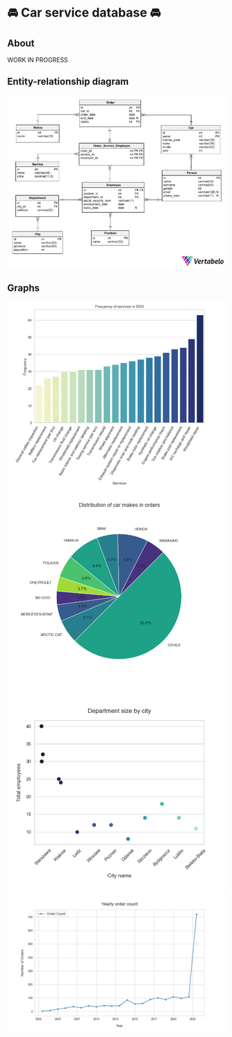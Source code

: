 # 🚘 Car service database 🚘

## About
WORK IN PROGRESS

## Entity-relationship diagram
![](res/entity-relationship-diagram.png)

## Graphs
![](res\2023_service_frequency.png)
![](res\car_makes_orders.png)
![](res\dept_sizes_by_city.png)
![](res\yearly_order_count.png)

